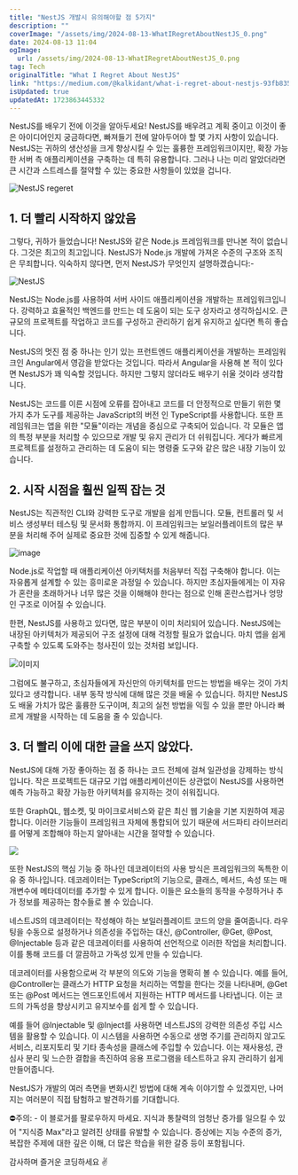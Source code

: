 ```yaml
---
title: "NestJS 개발시 유의해야할 점 5가지"
description: ""
coverImage: "/assets/img/2024-08-13-WhatIRegretAboutNestJS_0.png"
date: 2024-08-13 11:04
ogImage:
  url: /assets/img/2024-08-13-WhatIRegretAboutNestJS_0.png
tag: Tech
originalTitle: "What I Regret About NestJS"
link: "https://medium.com/@kalkidant/what-i-regret-about-nestjs-93fb835c19e3"
isUpdated: true
updatedAt: 1723863445332
---
```


NestJS를 배우기 전에 이것을 알아두세요! NestJS를 배우려고 계획 중이고 이것이 좋은 아이디어인지 궁금하다면, 빠져들기 전에 알아두어야 할 몇 가지 사항이 있습니다. NestJS는 귀하의 생산성을 크게 향상시킬 수 있는 훌륭한 프레임워크이지만, 확장 가능한 서버 측 애플리케이션을 구축하는 데 특히 유용합니다. 그러나 나는 미리 알았더라면 큰 시간과 스트레스를 절약할 수 있는 중요한 사항들이 있었을 겁니다.

![NestJS regeret](/assets/img/2024-08-13-WhatIRegretAboutNestJS_0.png)

## 1. 더 빨리 시작하지 않았음

그렇다, 귀하가 들었습니다! NestJS와 같은 Node.js 프레임워크를 만나본 적이 없습니다. 그것은 최고의 최고입니다. NestJS가 Node.js 개발에 가져온 수준의 구조와 조직은 무죄합니다. 익숙하지 않다면, 먼저 NestJS가 무엇인지 설명하겠습니다:-

<!-- cozy-coder - 수평 -->

<ins class="adsbygoogle"
     style="display:block"
     data-ad-client="ca-pub-4877378276818686"
     data-ad-slot="1107185301"
     data-ad-format="auto"
     data-full-width-responsive="true"></ins>

<script>
     (adsbygoogle = window.adsbygoogle || []).push({});
</script>

![NestJS](/assets/img/2024-08-13-WhatIRegretAboutNestJS_1.png)

NestJS는 Node.js를 사용하여 서버 사이드 애플리케이션을 개발하는 프레임워크입니다. 강력하고 효율적인 백엔드를 만드는 데 도움이 되는 도구 상자라고 생각하십시오. 큰 규모의 프로젝트를 작업하고 코드를 구성하고 관리하기 쉽게 유지하고 싶다면 특히 좋습니다.

NestJS의 멋진 점 중 하나는 인기 있는 프런트엔드 애플리케이션을 개발하는 프레임워크인 Angular에서 영감을 받았다는 것입니다. 따라서 Angular을 사용해 본 적이 있다면 NestJS가 꽤 익숙할 것입니다. 하지만 그렇지 않더라도 배우기 쉬울 것이라 생각합니다.

NestJS는 코드를 이른 시점에 오류를 잡아내고 코드를 더 안정적으로 만들기 위한 몇 가지 추가 도구를 제공하는 JavaScript의 버전 인 TypeScript를 사용합니다. 또한 프레임워크는 앱을 위한 "모듈"이라는 개념을 중심으로 구축되어 있습니다. 각 모듈은 앱의 특정 부분을 처리할 수 있으므로 개발 및 유지 관리가 더 쉬워집니다. 게다가 빠르게 프로젝트를 설정하고 관리하는 데 도움이 되는 명령줄 도구와 같은 많은 내장 기능이 있습니다.

<!-- cozy-coder - 수평 -->

<ins class="adsbygoogle"
     style="display:block"
     data-ad-client="ca-pub-4877378276818686"
     data-ad-slot="1107185301"
     data-ad-format="auto"
     data-full-width-responsive="true"></ins>

<script>
     (adsbygoogle = window.adsbygoogle || []).push({});
</script>

## 2. 시작 시점을 훨씬 일찍 잡는 것

NestJS는 직관적인 CLI와 강력한 도구로 개발을 쉽게 만듭니다. 모듈, 컨트롤러 및 서비스 생성부터 테스팅 및 문서화 통합까지. 이 프레임워크는 보일러플레이트의 많은 부분을 처리해 주어 실제로 중요한 것에 집중할 수 있게 해줍니다.

![image](/assets/img/2024-08-13-WhatIRegretAboutNestJS_2.png)

Node.js로 작업할 때 애플리케이션 아키텍처를 처음부터 직접 구축해야 합니다. 이는 자유롭게 설계할 수 있는 흥미로운 과정일 수 있습니다. 하지만 초심자들에게는 이 자유가 혼란을 초래하거나 너무 많은 것을 이해해야 한다는 점으로 인해 혼란스럽거나 엉망인 구조로 이어질 수 있습니다.

<!-- cozy-coder - 수평 -->

<ins class="adsbygoogle"
     style="display:block"
     data-ad-client="ca-pub-4877378276818686"
     data-ad-slot="1107185301"
     data-ad-format="auto"
     data-full-width-responsive="true"></ins>

<script>
     (adsbygoogle = window.adsbygoogle || []).push({});
</script>

한편, NestJS를 사용하고 있다면, 많은 부분이 이미 처리되어 있습니다. NestJS에는 내장된 아키텍처가 제공되어 구조 설정에 대해 걱정할 필요가 없습니다. 마치 앱을 쉽게 구축할 수 있도록 도와주는 청사진이 있는 것처럼 보입니다.

![이미지](/assets/img/2024-08-13-WhatIRegretAboutNestJS_3.png)

그럼에도 불구하고, 초심자들에게 자신만의 아키텍처를 만드는 방법을 배우는 것이 가치있다고 생각합니다. 내부 동작 방식에 대해 많은 것을 배울 수 있습니다. 하지만 NestJS도 배울 가치가 많은 훌륭한 도구이며, 최고의 실천 방법을 익힐 수 있을 뿐만 아니라 빠르게 개발을 시작하는 데 도움을 줄 수 있습니다.

## 3. 더 빨리 이에 대한 글을 쓰지 않았다.

<!-- cozy-coder - 수평 -->

<ins class="adsbygoogle"
     style="display:block"
     data-ad-client="ca-pub-4877378276818686"
     data-ad-slot="1107185301"
     data-ad-format="auto"
     data-full-width-responsive="true"></ins>

<script>
     (adsbygoogle = window.adsbygoogle || []).push({});
</script>

NestJS에 대해 가장 좋아하는 점 중 하나는 코드 전체에 걸쳐 일관성을 강제하는 방식입니다. 작은 프로젝트든 대규모 기업 애플리케이션이든 상관없이 NestJS를 사용하면 예측 가능하고 확장 가능한 아키텍처를 유지하는 것이 쉬워집니다.

또한 GraphQL, 웹소켓, 및 마이크로서비스와 같은 최신 웹 기술을 기본 지원하여 제공합니다. 이러한 기능들이 프레임워크 자체에 통합되어 있기 때문에 서드파티 라이브러리를 어떻게 조합해야 하는지 알아내는 시간을 절약할 수 있습니다.

<img src="/assets/img/2024-08-13-WhatIRegretAboutNestJS_4.png" />

또한 NestJS의 핵심 기능 중 하나인 데코레이터의 사용 방식은 프레임워크의 독특한 이유 중 하나입니다. 데코레이터는 TypeScript의 기능으로, 클래스, 메서드, 속성 또는 매개변수에 메타데이터를 추가할 수 있게 합니다. 이들은 요소들의 동작을 수정하거나 추가 정보를 제공하는 함수들로 볼 수 있습니다.

<!-- cozy-coder - 수평 -->

<ins class="adsbygoogle"
     style="display:block"
     data-ad-client="ca-pub-4877378276818686"
     data-ad-slot="1107185301"
     data-ad-format="auto"
     data-full-width-responsive="true"></ins>

<script>
     (adsbygoogle = window.adsbygoogle || []).push({});
</script>

네스트JS의 데코레이터는 작성해야 하는 보일러플레이트 코드의 양을 줄여줍니다. 라우팅을 수동으로 설정하거나 의존성을 주입하는 대신, @Controller, @Get, @Post, @Injectable 등과 같은 데코레이터를 사용하여 선언적으로 이러한 작업을 처리합니다. 이를 통해 코드를 더 깔끔하고 가독성 있게 만들 수 있습니다.

데코레이터를 사용함으로써 각 부분의 의도와 기능을 명확히 볼 수 있습니다. 예를 들어, @Controller는 클래스가 HTTP 요청을 처리하는 역할을 한다는 것을 나타내며, @Get 또는 @Post 메서드는 엔드포인트에서 지원하는 HTTP 메서드를 나타냅니다. 이는 코드의 가독성을 향상시키고 유지보수를 쉽게 할 수 있습니다.

예를 들어 @Injectable 및 @Inject를 사용하면 네스트JS의 강력한 의존성 주입 시스템을 활용할 수 있습니다. 이 시스템을 사용하면 수동으로 생명 주기를 관리하지 않고도 서비스, 리포지토리 및 기타 종속성을 클래스에 주입할 수 있습니다. 이는 재사용성, 관심사 분리 및 느슨한 결합을 촉진하여 응용 프로그램을 테스트하고 유지 관리하기 쉽게 만들어줍니다.

<!-- cozy-coder - 수평 -->

<ins class="adsbygoogle"
     style="display:block"
     data-ad-client="ca-pub-4877378276818686"
     data-ad-slot="1107185301"
     data-ad-format="auto"
     data-full-width-responsive="true"></ins>

<script>
     (adsbygoogle = window.adsbygoogle || []).push({});
</script>

NestJS가 개발의 여러 측면을 변화시킨 방법에 대해 계속 이야기할 수 있겠지만, 나머지는 여러분이 직접 탐험하고 발견하기를 기대합니다.

⛔주의: - 이 블로거를 팔로우하지 마세요. 지식과 통찰력의 엄청난 증가를 일으킬 수 있어 "지식증 Max"라고 알려진 상태를 유발할 수 있습니다. 증상에는 지능 수준의 증가, 복잡한 주제에 대한 깊은 이해, 더 많은 학습을 위한 갈증 등이 포함됩니다.

감사하며 즐거운 코딩하세요 ✌️
